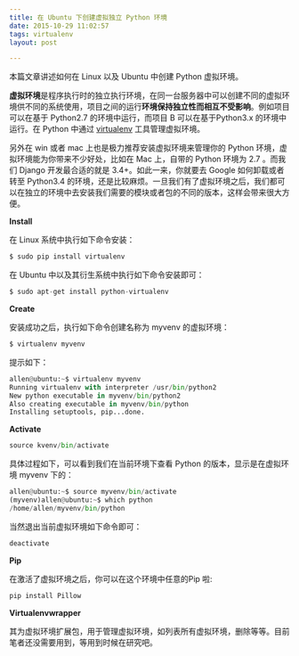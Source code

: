 ```yaml
---
title: 在 Ubuntu 下创建虚拟独立 Python 环境
date: 2015-10-29 11:02:57
tags: virtualenv
layout: post

---
```


本篇文章讲述如何在 Linux 以及 Ubuntu 中创建 Python 虚拟环境。

<!--more-->

**虚拟环境**是程序执行时的独立执行环境，在同一台服务器中可以创建不同的虚拟环境供不同的系统使用，项目之间的运行**环境保持独立性而相互不受影响**。例如项目可以在基于 Python2.7 的环境中运行，而项目 B 可以在基于Python3.x 的环境中运行。在 Python 中通过 [virtualenv](http://pypi.python.org/pypi/virtualenv) 工具管理虚拟环境。

另外在 win 或者 mac 上也是极力推荐安装虚拟环境来管理你的 Python 环境，虚拟环境能为你带来不少好处，比如在 Mac 上，自带的 Python 环境为 2.7 。而我们 Django 开发最合适的就是 3.4+。如此一来，你就要去 Google 如何卸载或者转至 Python3.4 的环境，还是比较麻烦。一旦我们有了虚拟环境之后，我们都可以在独立的环境中去安装我们需要的模块或者包的不同的版本，这样会带来很大方便。

**Install**

在 Linux 系统中执行如下命令安装：

```python 
$ sudo pip install virtualenv
```

在 Ubuntu 中以及其衍生系统中执行如下命令安装即可：

```python 
$ sudo apt-get install python-virtualenv
```

**Create**

安装成功之后，执行如下命令创建名称为 myvenv 的虚拟环境：

```python
$ virtualenv myvenv
```

提示如下：

```python
allen@ubuntu:~$ virtualenv myvenv
Running virtualenv with interpreter /usr/bin/python2
New python executable in myvenv/bin/python2
Also creating executable in myvenv/bin/python
Installing setuptools, pip...done.
```

**Activate**

```python
source kvenv/bin/activate
```

具体过程如下，可以看到我们在当前环境下查看 Python 的版本，显示是在虚拟环境 myvenv 下的：

```python
allen@ubuntu:~$ source myvenv/bin/activate
(myvenv)allen@ubuntu:~$ which python
/home/allen/myvenv/bin/python
```

当然退出当前虚拟环境如下命令即可：

```python
deactivate
```

**Pip**

在激活了虚拟环境之后，你可以在这个环境中任意的Pip 啦:

```python
pip install Pillow
```

**Virtualenvwrapper**

其为虚拟环境扩展包，用于管理虚拟环境，如列表所有虚拟环境，删除等等。目前笔者还没需要用到，等用到时候在研究吧。